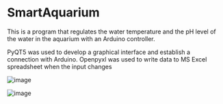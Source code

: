# SmartAquarium
This is a program that regulates the water temperature and the pH level of the water in the aquarium with an Arduino controller.

PyQT5 was used to develop a graphical interface and establish a connection with Arduino. Openpyxl was used to write data to MS Excel spreadsheet when the input changes

![image](https://github.com/qqwwerty43/SmartAquarium/assets/99280076/8346b6f9-0dbd-488e-9be4-cf0b69bb64da)

![image](https://github.com/qqwwerty43/SmartAquarium/assets/99280076/debb2226-d3c6-4b75-af3f-f8c7d78a5731)

